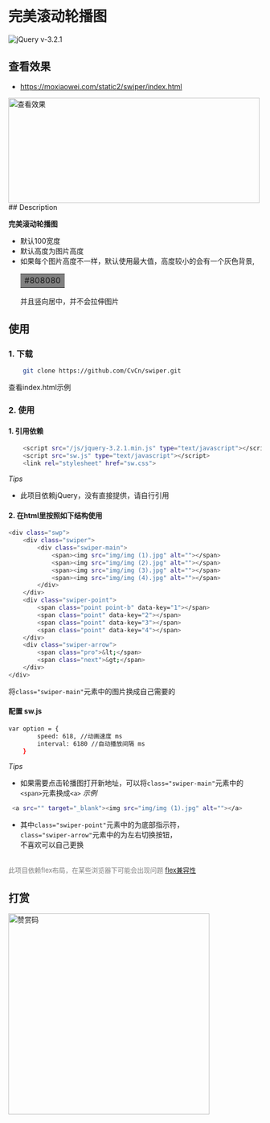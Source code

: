 # 完美滚动轮播图

![jQuery v-3.2.1](https://img.shields.io/badge/jQuery.js-v3.2.1-green.svg)

## 查看效果
- <a href="https://moxiaowei.com/static2/swiper/index.html" target="_blank">https://moxiaowei.com/static2/swiper/index.html</a>
<img width="500px" height="209px" alt="查看效果" src="https://moxiaowei.com/static2/15464147591.jpg"/>
## Description

**完美滚动轮播图**
- 默认100宽度
- 默认高度为图片高度
- 如果每个图片高度不一样，默认使用最大值，高度较小的会有一个灰色背景, <table><tr><td bgcolor="#808080"> #808080</td></tr></table>并且竖向居中，并不会拉伸图片


## 使用

### 1. 下载
``` bash
    git clone https://github.com/CvCn/swiper.git
```
查看index.html示例

### 2. 使用

#### 1. 引用依赖
``` bash
    <script src="/js/jquery-3.2.1.min.js" type="text/javascript"></script>
    <script src="sw.js" type="text/javascript"></script>
    <link rel="stylesheet" href="sw.css">
```
*Tips* 
- 此项目依赖jQuery，没有直接提供，请自行引用

#### 2. 在html里按照如下结构使用
``` bash
<div class="swp">
    <div class="swiper">
        <div class="swiper-main">
            <span><img src="img/img (1).jpg" alt=""></span>
            <span><img src="img/img (2).jpg" alt=""></span>
            <span><img src="img/img (3).jpg" alt=""></span>
            <span><img src="img/img (4).jpg" alt=""></span>
        </div>
    </div>
    <div class="swiper-point">
        <span class="point point-b" data-key="1"></span>
        <span class="point" data-key="2"></span>
        <span class="point" data-key="3"></span>
        <span class="point" data-key="4"></span>
    </div>
    <div class="swiper-arrow">
        <span class="pro">&lt;</span>
        <span class="next">&gt;</span>
    </div>
</div>
```
将`class="swiper-main"`元素中的图片换成自己需要的
#### 配置 sw.js
```bash
var option = {
        speed: 618, //动画速度 ms
        interval: 6180 //自动播放间隔 ms
    }
```
*Tips*
- 如果需要点击轮播图打开新地址，可以将`class="swiper-main"`元素中的`<span>`元素换成`<a>`
*示例*
```bash
 <a src="" target="_blank"><img src="img/img (1).jpg" alt=""></a>
```
- 其中`class="swiper-point"`元素中的为底部指示符，\
`class="swiper-arrow"`元素中的为左右切换按钮， \
不喜欢可以自己更换

\
<font size="2" color="#808080">此项目依赖flex布局，在某些浏览器下可能会出现问题 
<a href="http://www.runoob.com/cssref/css3-pr-flex.html" target="_blank">flex兼容性</a>
</font>

## 打赏
<img width="400px" height="400px" alt="赞赏码" src="https://moxiaowei.com/static2/ds.jpg"/>
